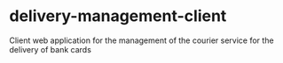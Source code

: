 # delivery-management-client
Client web application for the management of the courier service for the delivery of bank cards
